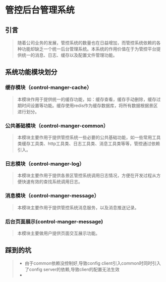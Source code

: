 # 管控后台管理系统
## 引言
> 随着公司业务的发展，管控系统的数量也在日益增加，而管控系统依赖的各种功能却缺乏一个统一后台管理系统。本系统的作用价值在于为管控平台提供统一的消息、日志、缓存以及配置文件管理功能。

## 系统功能模块划分

### 缓存模块（control-manger-cache）
> 本模块作用于提供统一的缓存功能，如：缓存查看，缓存手动删除，缓存过期时间设置等功能。缓存使用redis作为缓存数据库，将所有数据根据景区进行划分。

### 公共基础模块（control-manger-common）
> 本模块主要作用于提供管控系统一些必要的公共基础功能，如一些常用工具类缓存工具类、http工具类、日志工具类、消息工具类等等，管控通过依赖引入。

### 日志模块（control-manger-log）
> 本模块主要作用于提供各景区管控系统调用日志情况，方便在开发过程从方便快速有效的查找系统调用日志。

### 消息模块（control-manger-message）
> 本模块主要作用于提供管控系统消息服务，以及消息推送记录。

### 后台页面展示(control-manger-message)
> 本模块主要做用户提供页面交互展示功能。

## 踩到的坑
> * 由于common依赖没控制好,导致config client引入common时同时引入了config server的依赖,导致clien的配置无法生效
> * 